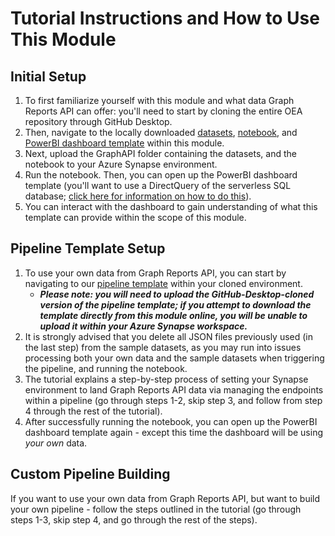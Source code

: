  # Tutorial Instructions and How to Use This Module
 
 ## Initial Setup
 1. To first familiarize yourself with this module and what data Graph Reports API can offer: you'll need to start by cloning the entire OEA repository through GitHub Desktop. 
 2. Then, navigate to the locally downloaded [datasets](https://github.com/microsoft/OpenEduAnalytics/tree/main/modules/Microsoft_Graph/datasets), [notebook](https://github.com/microsoft/OpenEduAnalytics/blob/main/modules/Microsoft_Graph/notebooks/GraphAPI_module_setup.ipynb), and [PowerBI dashboard template](https://github.com/microsoft/OpenEduAnalytics/blob/main/modules/Microsoft_Graph/powerbi/graphReportsAPI.pbix) within this module. 
3. Next, upload the GraphAPI folder containing the datasets, and the notebook to your Azure Synapse environment.
4. Run the notebook. Then, you can open up the PowerBI dashboard template (you'll want to use a DirectQuery of the serverless SQL database; [click here for information on how to do this](https://github.com/microsoft/OpenEduAnalytics/blob/main/docs/OpenEduAnalyticsSolutionGuide.pdf)).
5.  You can interact with the dashboard to gain understanding of what this template can provide within the scope of this module.
## Pipeline Template Setup
1. To use your own data from Graph Reports API, you can start by navigating to our [pipeline template](https://github.com/microsoft/OpenEduAnalytics/blob/main/modules/Microsoft_Graph/pipelines/GraphAPI_Pipeline.zip) within your cloned environment.
     * <strong><em> Please note: you will need to upload the GitHub-Desktop-cloned version of the pipeline template; if you attempt to download the template directly from this module online, you will be unable to upload it within your Azure Synapse workspace. </strong></em>
2. It is strongly advised that you delete all JSON files previously used (in the last step) from the sample datasets, as you may run into issues processing both your own data and the sample datasets when triggering the pipeline, and running the notebook.
3. The tutorial explains a step-by-step process of setting your Synapse environment to land Graph Reports API data via managing the endpoints within a pipeline (go through steps 1-2, skip step 3, and follow from step 4 through the rest of the tutorial).
4. After successfully running the notebook, you can open up the PowerBI dashboard template again - except this time the dashboard will be using <em> your own </em> data.
## Custom Pipeline Building
If you want to use your own data from Graph Reports API, but want to build your own pipeline - follow the steps outlined in the tutorial (go through steps 1-3, skip step 4, and go through the rest of the steps).
